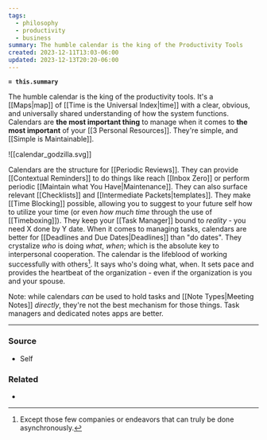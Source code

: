 ```yaml
---
tags:
  - philosophy
  - productivity
  - business
summary: The humble calendar is the king of the Productivity Tools
created: 2023-12-11T13:03-06:00
updated: 2023-12-13T20:20-06:00
---
```

**`= this.summary`**

The humble calendar is the king of the productivity tools. It's a [[Maps|map]] of [[Time is the Universal Index|time]] with a clear, obvious, and universally shared understanding of how the system functions. Calendars are **the most important thing** to manage when it comes to **the most important** of your [[3 Personal Resources]]. They're simple, and [[Simple is Maintainable]].

![[calendar_godzilla.svg]]

Calendars are the structure for [[Periodic Reviews]]. They can provide [[Contextual Reminders]] to do things like reach [[Inbox Zero]] or perform periodic [[Maintain what You Have|Maintenance]]. They can also surface relevant [[Checklists]] and [[Intermediate Packets|templates]]. They make [[Time Blocking]] possible, allowing you to suggest to your future self how to utilize your time (or even *how much time* through the use of [[Timeboxing]]). They keep your [[Task Manager]] bound to *reality* - you need X done by Y date. When it comes to managing tasks, calendars are better for [[Deadlines and Due Dates|Deadlines]] than "do dates". They crystalize *who* is doing *what*, *when*; which is the absolute key to interpersonal cooperation. The calendar is the lifeblood of working successfully with others[^1]. It says who's doing what, when. It sets pace and provides the heartbeat of the organization - even if the organization is you and your spouse.

Note: while calendars *can* be used to hold tasks and [[Note Types|Meeting Notes]] *directly*, they're not the best mechanism for those things. Task managers and dedicated notes apps are better.

[^1]: Except those few companies or endeavors that can truly be done asynchronously.

---
### Source
- Self

### Related
- 